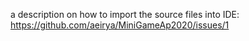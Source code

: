 a description on how to import the source files into IDE:
https://github.com/aeirya/MiniGameAp2020/issues/1